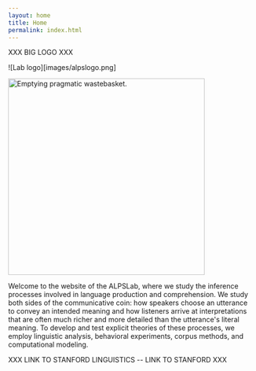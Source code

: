 ```yaml
---
layout: home
title: Home
permalink: index.html
---
```


XXX BIG LOGO XXX

![Lab logo][images/alpslogo.png]

<img alt="Emptying pragmatic wastebasket." src="{{site.url}}{{site.baseurl}}/images/alpslogo.png" width="400px"/>

Welcome to the website of the ALPSLab, where we study the inference processes involved in language production and comprehension. We study both sides of the communicative coin: how speakers choose an utterance to convey an intended meaning and how listeners arrive at interpretations that are often much richer and more detailed than the utterance's literal meaning. To develop and test explicit theories of these processes, we employ linguistic analysis, behavioral experiments, corpus methods, and computational modeling.

XXX LINK TO STANFORD LINGUISTICS -- LINK TO STANFORD XXX

